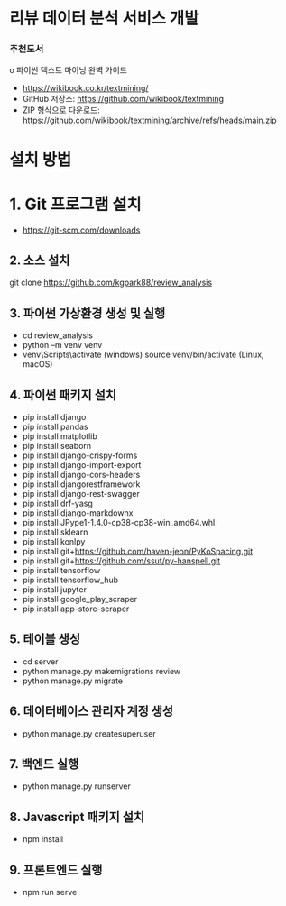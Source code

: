 # 리뷰 데이터 분석 서비스 개발  
### 추천도서  
o 파이썬 텍스트 마이닝 완벽 가이드   
- https://wikibook.co.kr/textmining/  
- GitHub 저장소: https://github.com/wikibook/textmining   
- ZIP 형식으로 다운로드: https://github.com/wikibook/textmining/archive/refs/heads/main.zip  

# 설치 방법
# 1. Git 프로그램 설치 
- https://git-scm.com/downloads  

## 2. 소스 설치
git clone https://github.com/kgpark88/review_analysis 
 
## 3. 파이썬 가상환경 생성 및 실행
- cd review_analysis  
- python –m venv venv 
- venv\Scripts\activate  (windows)      source venv/bin/activate  (Linux, macOS) 

## 4. 파이썬 패키지 설치
- pip install django
- pip install pandas
- pip install matplotlib
- pip install seaborn
- pip install django-crispy-forms
- pip install django-import-export
- pip install django-cors-headers
- pip install djangorestframework
- pip install django-rest-swagger
- pip install drf-yasg
- pip install django-markdownx
- pip install JPype1-1.4.0-cp38-cp38-win_amd64.whl
- pip install sklearn
- pip install konlpy
- pip install git+https://github.com/haven-jeon/PyKoSpacing.git
- pip install git+https://github.com/ssut/py-hanspell.git
- pip install tensorflow
- pip install tensorflow_hub
- pip install jupyter
- pip install google_play_scraper
- pip install app-store-scraper

## 5. 테이블 생성
- cd server
- python manage.py makemigrations review
- python manage.py migrate

## 6. 데이터베이스 관리자 계정 생성
- python manage.py createsuperuser

## 7. 백엔드 실행
- python manage.py runserver

## 8. Javascript 패키지 설치 
- npm install

## 9. 프론트엔드 실행
- npm run serve
